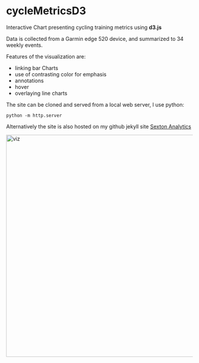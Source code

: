 # cycleMetricsD3

Interactive Chart presenting cycling training metrics using __d3.js__

Data is collected from a Garmin edge 520 device, and summarized to 34 weekly events.

Features of the visualization are:

- linking bar Charts
- use of contrasting color for emphasis
- annotations
- hover
- overlaying line charts

The site can be cloned and served from a local web server, I use python:

```python -m http.server```

Alternatively the site is also hosted on my github jekyll site [Sexton Analytics](https://sextoncj.github.io)

<img src="Project1.JPG" alt="viz" width="600"/>
